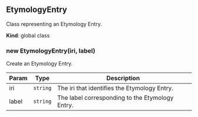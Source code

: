 <a name="EtymologyEntry"></a>

## EtymologyEntry
Class representing an Etymology Entry.

**Kind**: global class  
<a name="new_EtymologyEntry_new"></a>

### new EtymologyEntry(iri, label)
Create an Etymology Entry.


| Param | Type | Description |
| --- | --- | --- |
| iri | <code>string</code> | The iri that identifies the Etymology Entry. |
| label | <code>string</code> | The label corresponding to the Etymology Entry. |

